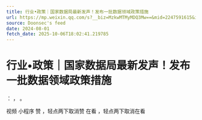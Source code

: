 ```yaml
---
title: 行业•政策｜国家数据局最新发声！发布一批数据领域政策措施
url: https://mp.weixin.qq.com/s?__biz=MzkwMTMyMDQ3Mw==&mid=2247591615&idx=3&sn=17a3caee108771857cd81c6e5e785136
source: Doonsec's feed
date: 2024-08-01
fetch_date: 2025-10-06T18:02:41.219785
---
```


# 行业•政策｜国家数据局最新发声！发布一批数据领域政策措施

：
，
。

视频
小程序
赞
，轻点两下取消赞
在看
，轻点两下取消在看